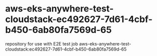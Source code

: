 # aws-eks-anywhere-test-cloudstack-ec492627-7d61-4cbf-b450-6ab80fa7569d-65
repository for use with E2E test job aws-eks-anywhere-test-cloudstack:ec492627-7d61-4cbf-b450-6ab80fa7569d-65
